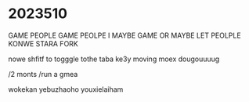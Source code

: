 # 2023510
GAME PEOPLE
GAME PEOLPE I
MAYBE GAME 
OR MAYBE LET 
PEOLPLE KONWE STARA 
FORK


nowe 
shfitf
 to togggle 
 tothe taba
  ke3y 
  moving
  moex
  dougouuuug



  /2 monts
  /run a gmea
  
wokekan
yebuzhaoho
youxielaiham
